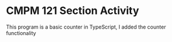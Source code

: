 # CMPM 121 Section Activity

This program is a basic counter in TypeScript, I added the counter functionality
